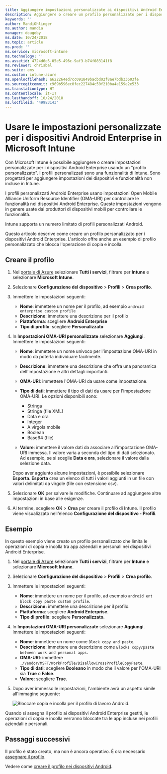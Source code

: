 ```yaml
---
title: Aggiungere impostazioni personalizzate ai dispositivi Android Enterprise in Microsoft Intune - Azure | Microsoft Docs
description: Aggiungere o creare un profilo personalizzato per i dispositivi aziendali Android in Microsoft Intune
keywords: ''
author: MandiOhlinger
ms.author: mandia
manager: dougeby
ms.date: 10/24/2018
ms.topic: article
ms.prod: ''
ms.service: microsoft-intune
ms.technology: ''
ms.assetid: 4724d6e5-05e5-496c-9af3-b74f083141f8
ms.reviewer: chrisbal
ms.suite: ems
ms.custom: intune-azure
ms.openlocfilehash: a622264ed7cc091849bacbd02f8ae7bdb33603fe
ms.sourcegitcommit: c969b596ec0fec227484c50f210ba4e159e2e533
ms.translationtype: HT
ms.contentlocale: it-IT
ms.lasthandoff: 10/24/2018
ms.locfileid: "49983143"
---
```

# <a name="use-custom-settings-for-android-enterprise-devices-in-microsoft-intune"></a>Usare le impostazioni personalizzate per i dispositivi Android Enterprise in Microsoft Intune

Con Microsoft Intune è possibile aggiungere o creare impostazioni personalizzate per i dispositivi Android Enterprise usando un "profilo personalizzato". I profili personalizzati sono una funzionalità di Intune. Sono progettati per aggiungere impostazioni dei dispositivi e funzionalità non incluse in Intune.

I profili personalizzati Android Enterprise usano impostazioni Open Mobile Alliance Uniform Resource Identifier (OMA-URI) per controllare le funzionalità nei dispositivi Android Enterprise. Queste impostazioni vengono in genere usate dai produttori di dispositivi mobili per controllare le funzionalità.

Intune supporta un numero limitato di profili personalizzati Android.

Questo articolo descrive come creare un profilo personalizzato per i dispositivi Android Enterprise. L'articolo offre anche un esempio di profilo personalizzato che blocca l'operazione di copia e incolla.

## <a name="create-the-profile"></a>Creare il profilo

1. Nel [portale di Azure](https://portal.azure.com) selezionare **Tutti i servizi**, filtrare per **Intune** e selezionare **Microsoft Intune**.
2. Selezionare **Configurazione del dispositivo** > **Profili** > **Crea profilo**.
3. Immettere le impostazioni seguenti:

    - **Nome**: immettere un nome per il profilo, ad esempio `android enterprise custom profile`
    - **Descrizione**: immettere una descrizione per il profilo
    - **Piattaforma**: scegliere **Android Enterprise**
    - **Tipo di profilo**: scegliere **Personalizzato**

4. In **Impostazioni OMA-URI personalizzate** selezionare **Aggiungi**. Immettere le impostazioni seguenti:

    - **Nome**: immettere un nome univoco per l'impostazione OMA-URI in modo da poterla individuare facilmente.
    - **Descrizione**: immettere una descrizione che offra una panoramica dell'impostazione e altri dettagli importanti.
    - **OMA-URI**: immettere l'OMA-URI da usare come impostazione.
    - **Tipo di dati**: immettere il tipo di dati da usare per l'impostazione OMA-URI. Le opzioni disponibili sono:

      - Stringa
      - Stringa (file XML)
      - Data e ora
      - Integer
      - A virgola mobile
      - Boolean
      - Base64 (file)

    - **Valore**: immettere il valore dati da associare all'impostazione OMA-URI immessa. Il valore varia a seconda del tipo di dati selezionato. Ad esempio, se si sceglie **Data e ora**, selezionare il valore dalla selezione data.

    Dopo aver aggiunto alcune impostazioni, è possibile selezionare **Esporta**. **Esporta** crea un elenco di tutti i valori aggiunti in un file con valori delimitati da virgole (file con estensione csv).

5. Selezionare **OK** per salvare le modifiche. Continuare ad aggiungere altre impostazioni in base alle esigenze.
6. Al termine, scegliere **OK** > **Crea** per creare il profilo di Intune. Il profilo viene visualizzato nell'elenco **Configurazione del dispositivo - Profili**.

## <a name="example"></a>Esempio

In questo esempio viene creato un profilo personalizzato che limita le operazioni di copia e incolla tra app aziendali e personali nei dispositivi Android Enterprise.

1. Nel [portale di Azure](https://portal.azure.com) selezionare **Tutti i servizi**, filtrare per **Intune** e selezionare **Microsoft Intune**.
2. Selezionare **Configurazione del dispositivo** > **Profili** > **Crea profilo**.
3. Immettere le impostazioni seguenti:

    - **Nome**: immettere un nome per il profilo, ad esempio `android ent block copy paste custom profile`.
    - **Descrizione:** immettere una descrizione per il profilo.
    - **Piattaforma**: scegliere **Android Enterprise**.
    - **Tipo di profilo**: scegliere **Personalizzato**.

4. In **Impostazioni OMA-URI personalizzate** selezionare **Aggiungi**. Immettere le impostazioni seguenti:

    - **Nome**: immettere un nome come `Block copy and paste`.
    - **Descrizione**: immettere una descrizione come `Blocks copy/paste between work and personal apps`.
    - **OMA-URI**: immettere `./Vendor/MSFT/WorkProfile/DisallowCrossProfileCopyPaste`.
    - **Tipo di dati**: scegliere **Booleano** in modo che il valore per l'OMA-URI sia **True** o **False**.
    - **Valore**: scegliere **True**.

5. Dopo aver immesso le impostazioni, l'ambiente avrà un aspetto simile all'immagine seguente:

    ![Bloccare copia e incolla per il profilo di lavoro Android.](./media/custom-policy-afw-copy-paste.png)

Quando si assegna il profilo ai dispositivi Android Enterprise gestiti, le operazioni di copia e incolla verranno bloccate tra le app incluse nei profili aziendali e personali.

## <a name="next-steps"></a>Passaggi successivi

Il profilo è stato creato, ma non è ancora operativo. È ora necessario [assegnare il profilo](device-profile-assign.md).

Vedere come [creare il profilo nei dispositivi Android](custom-settings-android.md).
